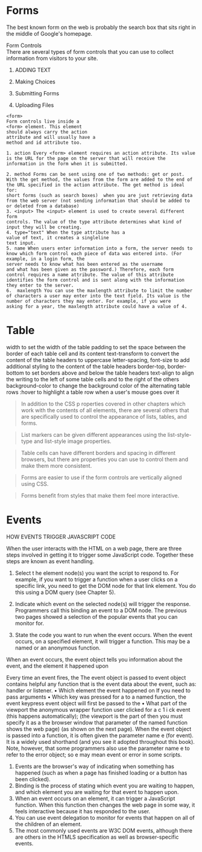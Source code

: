 # Forms 

The best known form on the web is probably
the search box that sits right in the middle of
Google's homepage.  

Form Controls  
There are several types of form controls that
you can use to collect information from visitors
to your site. 




1. ADDING TEXT

2.  Making Choices

3.  Submitting Forms

4.  Uploading Files
```
<form>
Form controls live inside a
<form> element. This element
should always carry the action
attribute and will usually have a
method and id attribute too.
```
```
1. action Every <form> element requires an action attribute. Its value is the URL for the page on the server that will receive the information in the form when it is submitted.

2. method Forms can be sent using one of two methods: get or post.
With the get method, the values from the form are added to the end of the URL specified in the action attribute. The get method is ideal for:
short forms (such as search boxes)  when you are just retrieving data from the web server (not sending information that should be added to or deleted from a database)
3. <input> The <input> element is used to create several different form
controls. The value of the type attribute determines what kind of input they will be creating.
4. type="text" When the type attribute has a
value of text, it creates a singleline
text input.
5. name When users enter information into a form, the server needs to know which form control each piece of data was entered into. (For example, in a login form, the
server needs to know what has been entered as the username
and what has been given as the password.) Therefore, each form
control requires a name attribute. The value of this attribute
identifies the form control and is sent along with the information
they enter to the server.
6.  maxlength You can use the maxlength attribute to limit the number
of characters a user may enter into the text field. Its value is the
number of characters they may enter. For example, if you were
asking for a year, the maxlength attribute could have a value of 4.
```

# Table
width to set the width of the
table
padding to set the space
between the border of each table
cell and its content
text-transform to convert the
content of the table headers to
uppercase
letter-spacing, font-size
to add additional styling to the
content of the table headers
border-top, border-bottom
to set borders above and below
the table headers
text-align to align the writing
to the left of some table cells and
to the right of the others
background-color to change
the background color of the
alternating table rows
:hover to highlight a table row
when a user's mouse goes over it 

>In addition to the CSS p  roperties covered in other
chapters which work with the contents of all elements,
there are several others that are specifically used to
control the appearance of lists, tables, and forms.  

> List markers can be given different appearances
using the list-style-type and list-style image
properties.


> Table cells can have different borders and spacing in
different browsers, but there are properties you can
use to control them and make them more consistent.


> Forms are easier to use if the form controls are
vertically aligned using CSS.

> Forms benefit from styles that make them feel more
interactive.




# Events 
HOW EVENTS TRIGGER
JAVASCRIPT CODE 

When the user interacts with the HTML on a web page, there are three
steps involved in getting it to trigger some JavaScript code.
Together these steps are known as event handling.


1.  Select t he element
node(s) you want the
script to respond to.
For example, if you want to
trigger a function when a user
clicks on a specific link, you need
to get the DOM node for that
link element. You do this using a
DOM query (see Chapter 5).

2. Indicate which event on
the selected node(s) will
trigger the response.
Programmers call this binding an
event to a DOM node.
The previous two pages showed
a selection of the popular events
that you can monitor for.
3. State the code you want
to run when the event
occurs.
When the event occurs, on a
specified element, it will trigger
a function. This may be a named
or an anonymous function.




When an event occurs, the event object tells
you information about the event, and the
element it happened upon 

Every time an event fires, the The event object is passed to
event object contains helpful any function that is the event
data about the event, such as: handler or listener.
• Which element the event
happened on If you need to pass arguments
• Which key was pressed for a to a named function, the event
keypress event object will first be passed to the
• What part of the viewport the anonymous wrapper function
user clicked for a c 1 i ck event (this happens automatically);
(the viewport is the part of then you must specify it as a
the browser window that parameter of the named function
shows the web page) (as shown on the next page).
When the event object is
passed into a function, it is often
given the parameter name e
(for event). It is a widely used
shorthand (and you see it
adopted throughout this book).
Note, however, that some
programmers also use the
parameter name e to refer to the
error object; so e may mean
event or error in some scripts.

1. Events are the browser's way of indicating when
something has happened (such as when a page has
finished loading or a button has been clicked).
2. Binding is the process of stating which event you are
waiting to happen, and which element you are waiting
for that event to happen upon.
3. When an event occurs on an element, it can trigger a
JavaScript function. When this function then changes
the web page in some way, it feels interactive because
it has responded to the user.
4. You can use event delegation to monitor for events
that happen on all of the children of an element.
5. The most commonly used events are W3C DOM
events, although there are others in the HTMLS
specification as well as browser-specific events.